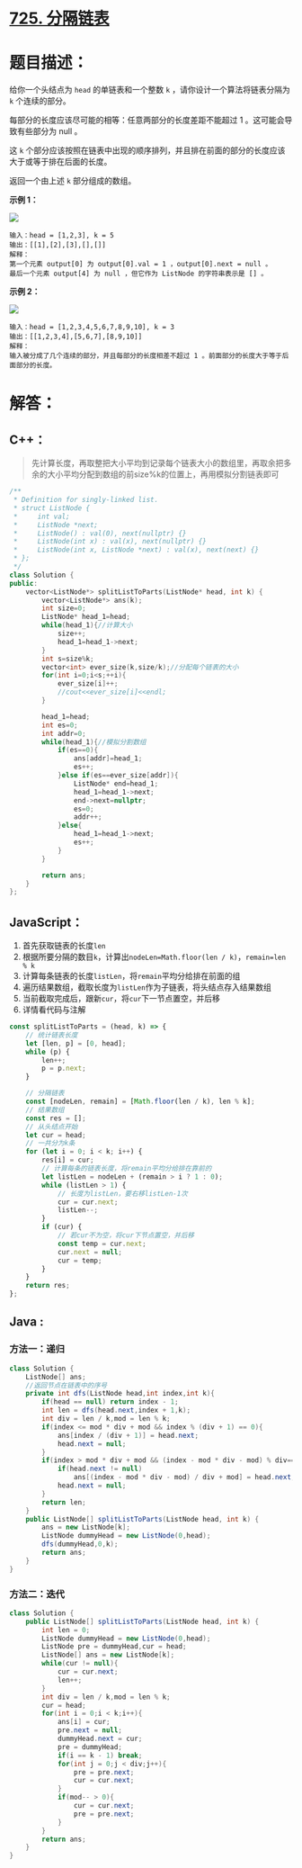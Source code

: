 # [725. 分隔链表](https://leetcode-cn.com/problems/split-linked-list-in-parts/)

# 题目描述：

给你一个头结点为 `head` 的单链表和一个整数 `k` ，请你设计一个算法将链表分隔为 `k` 个连续的部分。

每部分的长度应该尽可能的相等：任意两部分的长度差距不能超过 1 。这可能会导致有些部分为 null 。

这 `k` 个部分应该按照在链表中出现的顺序排列，并且排在前面的部分的长度应该大于或等于排在后面的长度。

返回一个由上述 `k` 部分组成的数组。

**示例 1：**

![](https://assets.leetcode.com/uploads/2021/06/13/split1-lc.jpg)

```
输入：head = [1,2,3], k = 5
输出：[[1],[2],[3],[],[]]
解释：
第一个元素 output[0] 为 output[0].val = 1 ，output[0].next = null 。
最后一个元素 output[4] 为 null ，但它作为 ListNode 的字符串表示是 [] 。
```

**示例 2：**

![](https://assets.leetcode.com/uploads/2021/06/13/split2-lc.jpg)

```
输入：head = [1,2,3,4,5,6,7,8,9,10], k = 3
输出：[[1,2,3,4],[5,6,7],[8,9,10]]
解释：
输入被分成了几个连续的部分，并且每部分的长度相差不超过 1 。前面部分的长度大于等于后面部分的长度。
```



# 解答：

## C++：

> 先计算长度，再取整把大小平均到记录每个链表大小的数组里，再取余把多余的大小平均分配到数组的前size%k的位置上，再用模拟分割链表即可

```cpp
/**
 * Definition for singly-linked list.
 * struct ListNode {
 *     int val;
 *     ListNode *next;
 *     ListNode() : val(0), next(nullptr) {}
 *     ListNode(int x) : val(x), next(nullptr) {}
 *     ListNode(int x, ListNode *next) : val(x), next(next) {}
 * };
 */
class Solution {
public:
    vector<ListNode*> splitListToParts(ListNode* head, int k) {
        vector<ListNode*> ans(k);
        int size=0;
        ListNode* head_1=head;
        while(head_1){//计算大小
            size++;
            head_1=head_1->next;
        }
        int s=size%k;
        vector<int> ever_size(k,size/k);//分配每个链表的大小
        for(int i=0;i<s;++i){
            ever_size[i]++;
            //cout<<ever_size[i]<<endl;
        }

        head_1=head;
        int es=0;
        int addr=0;
        while(head_1){//模拟分割数组
            if(es==0){
                ans[addr]=head_1;
                es++;
            }else if(es==ever_size[addr]){
                ListNode* end=head_1;
                head_1=head_1->next;
                end->next=nullptr;
                es=0;
                addr++;
            }else{
                head_1=head_1->next;
                es++;
            }
        }

        return ans;
    }
};
```



## JavaScript：

1. 首先获取链表的长度`len`
2. 根据所要分隔的数目`k`，计算出`nodeLen=Math.floor(len / k)`，`remain=len % k`
3. 计算每条链表的长度`listLen`，将`remain`平均分给排在前面的组
4. 遍历结果数组，截取长度为`listLen`作为子链表，将头结点存入结果数组
5. 当前截取完成后，跟新`cur`，将`cur`下一节点置空，并后移
6. 详情看代码与注解

```JavaScript
const splitListToParts = (head, k) => {
    // 统计链表长度
    let [len, p] = [0, head];
    while (p) {
        len++;
        p = p.next;
    }

    // 分隔链表
    const [nodeLen, remain] = [Math.floor(len / k), len % k];
    // 结果数组
    const res = [];
    // 从头结点开始
    let cur = head;
    // 一共分为k条
    for (let i = 0; i < k; i++) {
        res[i] = cur;
        // 计算每条的链表长度，将remain平均分给排在靠前的
        let listLen = nodeLen + (remain > i ? 1 : 0);
        while (listLen > 1) {
            // 长度为listLen，要右移listLen-1次
            cur = cur.next;
            listLen--;
        }
        if (cur) {
            // 若cur不为空，将cur下节点置空，并后移
            const temp = cur.next;
            cur.next = null;
            cur = temp;
        }
    }
    return res;
};
```

## Java :

### 方法一：递归

```java
class Solution {
    ListNode[] ans;
    //返回节点在链表中的序号
    private int dfs(ListNode head,int index,int k){
        if(head == null) return index - 1;
        int len = dfs(head.next,index + 1,k);
        int div = len / k,mod = len % k;
        if(index <= mod * div + mod && index % (div + 1) == 0){
            ans[index / (div + 1)] = head.next;
            head.next = null;
        }
        if(index > mod * div + mod && (index - mod * div - mod) % div== 0){
            if(head.next != null)
                ans[(index - mod * div - mod) / div + mod] = head.next;
            head.next = null;
        }
        return len;
    }
    public ListNode[] splitListToParts(ListNode head, int k) {
        ans = new ListNode[k];
        ListNode dummyHead = new ListNode(0,head);
        dfs(dummyHead,0,k);
        return ans;
    }
}
```

### 方法二：迭代

```java
class Solution {
    public ListNode[] splitListToParts(ListNode head, int k) {
        int len = 0;
        ListNode dummyHead = new ListNode(0,head);
        ListNode pre = dummyHead,cur = head;
        ListNode[] ans = new ListNode[k];
        while(cur != null){
            cur = cur.next;
            len++;
        }
        int div = len / k,mod = len % k;
        cur = head;
        for(int i = 0;i < k;i++){
            ans[i] = cur;
            pre.next = null;
            dummyHead.next = cur;
            pre = dummyHead;
            if(i == k - 1) break;
            for(int j = 0;j < div;j++){
                pre = pre.next;
                cur = cur.next;
            }
            if(mod-- > 0){
                cur = cur.next;
                pre = pre.next;
            } 
        }
        return ans;
    }
}
```

